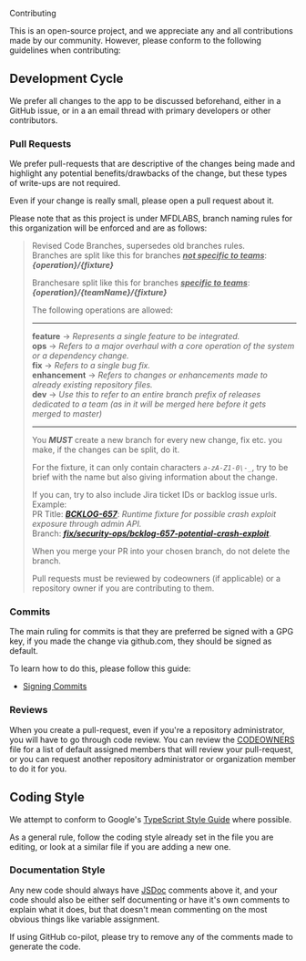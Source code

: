 Contributing

This is an open-source project, and we appreciate any and all
contributions made by our community. However, please conform to the
following guidelines when contributing:

## Development Cycle

We prefer all changes to the app to be discussed beforehand,
either in a GitHub issue, or in a an email thread with primary developers or other contributors.

### Pull Requests

We prefer pull-requests that are descriptive of the changes being made
and highlight any potential benefits/drawbacks of the change, but these
types of write-ups are not required.

Even if your change is really small, please open a pull request about it.

Please note that as this project is under MFDLABS, branch naming rules for this organization will be enforced and are as follows:

> Revised Code Branches, supersedes old branches rules. <br />
> Branches are split like this for branches ***<u>not specific to teams</u>***: <br />
> ***{operation}/{fixture}***
> 
> Branchesare split like this for branches ***<u>specific to teams</u>***: <br />
> ***{operation}/{teamName}/{fixture}***
> 
> The following operations are allowed: <br />
> <hr />
>
> **feature** -> *Represents a single feature to be integrated.* <br />
> **ops** -> *Refers to a major overhaul with a core operation of the system or a dependency change.* <br />
> **fix** -> *Refers to a single bug fix.* <br />
> **enhancement** -> *Refers to changes or enhancements made to already existing repository files.* <br />
> **dev** -> *Use this to refer to an entire branch prefix of releases dedicated to a team (as in it will be merged here before it gets merged to master)* <br />
>
> <hr />
> 
> You ***MUST*** create a new branch for every new change, fix etc. you make, if the changes can be split, do it.
> 
> For the fixture, it can only contain characters *`a-zA-Z1-0\-_`*, try to be brief with the name but also giving information about the change.
>
> If you can, try to also include Jira ticket IDs or backlog issue urls.
> Example: <br />
> PR Title: ***[BCKLOG-657](https://jira.dex2.vmminfra.dev/BCKLOG-657?from=gh)***: *Runtime fixture for possible crash exploit exposure through admin API.* <br />
> Branch: ***[fix/security-ops/bcklog-657-potential-crash-exploit](https://git.vmminfra.dev/mfdlabs/backlog/tree/fix/security-ops/bcklog-657-potential-crash-exploit)***.
> 
> When you merge your PR into your chosen branch, do not delete the branch.
>
> Pull requests must be reviewed by codeowners (if applicable) or a repository owner if you are contributing to them.

### Commits

The main ruling for commits is that they are preferred be signed with a GPG key, if you made the change via github.com, they should be signed as default.

To learn how to do this, please follow this guide:
- [Signing Commits](https://docs.github.com/en/authentication/managing-commit-signature-verification/signing-commits)

### Reviews

When you create a pull-request, even if you're a repository administrator, you will have to go through code review. You can review the [CODEOWNERS](./CODEOWNERS) file for a list of default assigned members that will review your pull-request, or you can request another repository administrator or organization member to do it for you.

## Coding Style

We attempt to conform to Google's [TypeScript Style Guide](https://google.github.io/styleguide/tsguide.html)
where possible.

As a general rule, follow the coding style already set in the file you
are editing, or look at a similar file if you are adding a new one.

### Documentation Style

Any new code should always have [JSDoc](https://jsdoc.app/) comments above it, and your code should also be either self documenting or have it's own comments to explain what it does, but that doesn't mean commenting on the most obvious things like variable assignment.

If using GitHub co-pilot, please try to remove any of the comments made to generate the code.

